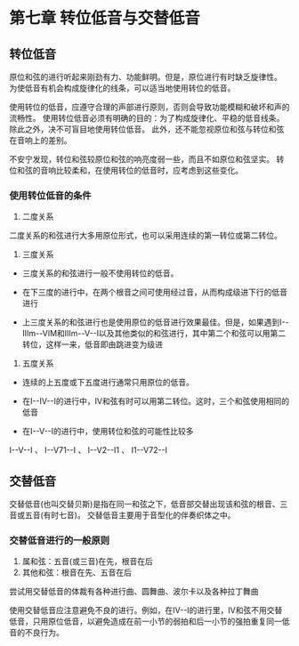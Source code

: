 # 第七章 转位低音与交替低音

## 转位低音

原位和弦的进行听起来刚劲有力、功能鲜明。但是，原位进行有时缺乏旋律性。
为使低音有机会构成旋律化的线条，可以适当地使用转位的低音。

使用转位的低音，应遵守合理的声部进行原则，否则会导致功能模糊和破坏和声的流畅性。
使用转位低音必须有明确的目的：为了构成旋律化、平稳的低音线条。除此之外，决不可盲目地使用转位低音。
此外，还不能忽视原位和弦与转位和弦在音响上的差别。

不安宁发现，转位和弦较原位和弦的响亮度弱一些，而且不如原位和弦坚实。
转位和弦的音响比较柔和，在使用转位的低音时，应考虑到这些变化。

### 使用转位低音的条件

1. 二度关系

二度关系的和弦进行大多用原位形式，也可以采用连续的第一转位或第二转位。

1. 三度关系

- 三度关系的和弦进行一般不使用转位的低音。

- 在下三度的进行中，在两个根音之间可使用经过音，从而构成级进下行的低音进行

- 上三度关系的和弦进行也是使用原位的低音进行效果最佳。但是，如果遇到I--IIIm--VIM和IIIm--V--I以及其他类似的和弦进行，其中第二个和弦可以用第二转位，这样一来，低音即由跳进变为级进

1. 五度关系

- 连续的上五度或下五度进行通常只用原位的低音。

- 在I--IV--I的进行中，IV和弦有时可以用第二转位。这时，三个和弦使用相同的低音

- 在I--V--I的进行中，使用转位和弦的可能性比较多

I--V--I 、 I--V71--I  、 I--V2--I1  、 I1--V72--I

## 交替低音

交替低音(也叫交替贝斯)是指在同一和弦之下，低音部交替出现该和弦的根音、三音或五音(有时七音)。
交替低音主要用于音型化的伴奏织体之中。

### 交替低音进行的一般原则

1. 属和弦：五音(或三音)在先，根音在后
1. 其他和弦：根音在先、五音在后

尝试用交替低音的体裁有各种进行曲、圆舞曲、波尔卡以及各种拉丁舞曲

使用交替低音应注意避免不良的进行。例如，在IV--I的进行里，IV和弦不用交替低音，只用原位低音，以避免造成在前一小节的弱拍和后一小节的强拍重复同一低音的不良行为。